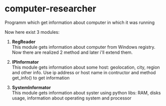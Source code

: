 # computer-researcher
Programm which get information about computer in which it was running

Now here exist 3 modules:

1. <strong>RegReader</strong><br/>
This module gets information about computer from Windows registry. Now there are realized 2 method and later i'll extend them.

2. <strong>IPInformator</strong><br/>
This module gets information about some host: geolocation, city, region and other info. Use ip address or host name in contructor and method get_info()
to get information

3. <strong>SystemInformator</strong><br/>
This module gets information about syster using python libs: RAM, disks usage, information about operating system and processor
